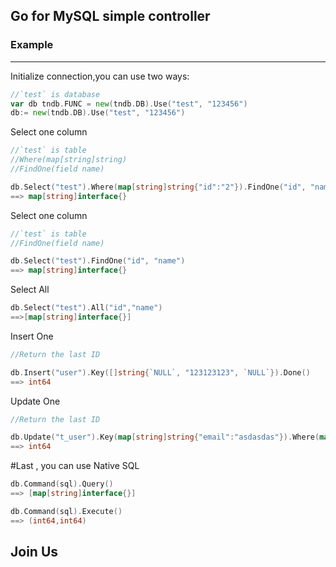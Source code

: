 ## Go for MySQL simple controller
### Example
---
Initialize connection,you can use two ways:
```go
//`test` is database
var db tndb.FUNC = new(tndb.DB).Use("test", "123456")
db:= new(tndb.DB).Use("test", "123456")
```
Select one column
```go
//`test` is table
//Where(map[string]string)
//FindOne(field name)

db.Select("test").Where(map[string]string{"id":"2"}).FindOne("id", "name")
==> map[string]interface{}
```
Select one column
```go
//`test` is table
//FindOne(field name)

db.Select("test").FindOne("id", "name")
==> map[string]interface{}
```
Select All
```go
db.Select("test").All("id","name")
==>[map[string]interface{}]
```
Insert One
```go
//Return the last ID

db.Insert("user").Key([]string{`NULL`, "123123123", `NULL`}).Done()
==> int64
```
Update One
```go
//Return the last ID

db.Update("t_user").Key(map[string]string{"email":"asdasdas"}).Where(map[string]string{"id":"10"}).Done()
==> int64
```
#Last , you can use Native SQL
```go
db.Command(sql).Query()
==> [map[string]interface{}]

db.Command(sql).Execute()
==> (int64,int64)

```
## Join Us